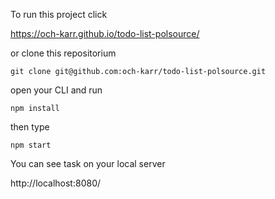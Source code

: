 To run this project click

https://och-karr.github.io/todo-list-polsource/

or clone this repositorium

```git clone git@github.com:och-karr/todo-list-polsource.git```

open your CLI and run 

```npm install```

then type

```npm start```

You can see task on your local server

http://localhost:8080/
